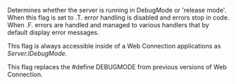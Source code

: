 ﻿Determines whether the server is running in DebugMode or 'release mode'. When this flag is set to .T. error handling is disabled and errors stop in code. When .F. errors are handled and managed to various handlers that by default display error messages. 

This flag is always accessible inside of a Web Connection applications as *Server.lDebugMode*.

This flag replaces the #define DEBUGMODE from previous versions of Web Connection.
